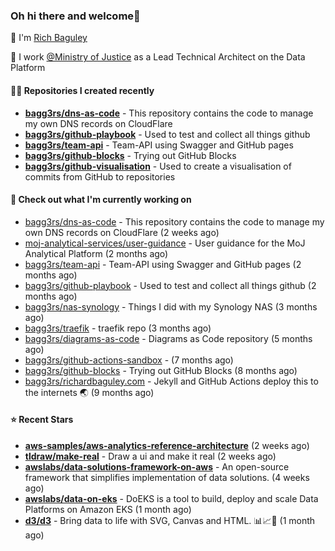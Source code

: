 ### Oh hi there and welcome👋

👐 I'm [Rich Baguley](https://richardbaguley.com/about)

🏢 I work [@Ministry of Justice](https://github.com/ministryofjustice) as a Lead Technical Architect on the Data Platform

#### 👨‍💻 Repositories I created recently
- **[bagg3rs/dns-as-code](https://github.com/bagg3rs/dns-as-code)** - This repository contains the code to manage my own DNS records on CloudFlare
- **[bagg3rs/github-playbook](https://github.com/bagg3rs/github-playbook)** - Used to test and collect all things github
- **[bagg3rs/team-api](https://github.com/bagg3rs/team-api)** - Team-API using Swagger and GitHub pages
- **[bagg3rs/github-blocks](https://github.com/bagg3rs/github-blocks)** - Trying out GitHub Blocks
- **[bagg3rs/github-visualisation](https://github.com/bagg3rs/github-visualisation)** - Used to create a visualisation of commits from GitHub to repositories

#### 👷 Check out what I'm currently working on

- [bagg3rs/dns-as-code](https://github.com/bagg3rs/dns-as-code) - This repository contains the code to manage my own DNS records on CloudFlare (2 weeks ago)
- [moj-analytical-services/user-guidance](https://github.com/moj-analytical-services/user-guidance) - User guidance for the MoJ Analytical Platform (2 months ago)
- [bagg3rs/team-api](https://github.com/bagg3rs/team-api) - Team-API using Swagger and GitHub pages (2 months ago)
- [bagg3rs/github-playbook](https://github.com/bagg3rs/github-playbook) - Used to test and collect all things github (2 months ago)
- [bagg3rs/nas-synology](https://github.com/bagg3rs/nas-synology) - Things I did with my Synology NAS (3 months ago)
- [bagg3rs/traefik](https://github.com/bagg3rs/traefik) - traefik repo (3 months ago)
- [bagg3rs/diagrams-as-code](https://github.com/bagg3rs/diagrams-as-code) - Diagrams as Code repository (5 months ago)
- [bagg3rs/github-actions-sandbox](https://github.com/bagg3rs/github-actions-sandbox) -  (7 months ago)
- [bagg3rs/github-blocks](https://github.com/bagg3rs/github-blocks) - Trying out GitHub Blocks (8 months ago)
- [bagg3rs/richardbaguley.com](https://github.com/bagg3rs/richardbaguley.com) - Jekyll and GitHub Actions deploy this to the internets 🌏 (9 months ago)

#### ⭐ Recent Stars


- **[aws-samples/aws-analytics-reference-architecture](https://github.com/aws-samples/aws-analytics-reference-architecture)** (2 weeks ago)
- **[tldraw/make-real](https://github.com/tldraw/make-real)** - Draw a ui and make it real (2 weeks ago)
- **[awslabs/data-solutions-framework-on-aws](https://github.com/awslabs/data-solutions-framework-on-aws)** - An open-source framework that simplifies implementation of data solutions.  (4 weeks ago)
- **[awslabs/data-on-eks](https://github.com/awslabs/data-on-eks)** - DoEKS is a tool to build, deploy and scale Data Platforms on Amazon EKS (1 month ago)
- **[d3/d3](https://github.com/d3/d3)** - Bring data to life with SVG, Canvas and HTML. :bar_chart::chart_with_upwards_trend::tada: (1 month ago)
